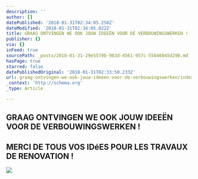 ```yaml
---
description: ''
author: []
datePublished: '2018-01-31T02:34:05.258Z'
dateModified: '2018-01-31T02:34:05.022Z'
title: GRAAG ONTVINGEN WE OOK JOUW IDEEËN VOOR DE VERBOUWINGSWERKEN !
publisher: {}
via: {}
inFeed: true
sourcePath: _posts/2018-01-31-29e5579b-983d-4561-957c-55646045d290.md
hasPage: true
starred: false
datePublishedOriginal: '2018-01-31T02:33:50.233Z'
url: graag-ontvingen-we-ook-jouw-ideeen-voor-de-verbouwingswerken/index.html
_context: 'http://schema.org'
_type: Article

---
```

## GRAAG ONTVINGEN WE OOK JOUW IDEEËN VOOR DE VERBOUWINGSWERKEN !

## MERCI DE TOUS VOS IDéES POUR LES TRAVAUX DE RENOVATION !
![](https://the-grid-user-content.s3-us-west-2.amazonaws.com/5e78fe9d-bb56-429c-bd81-6d7067bff88a.jpg)
